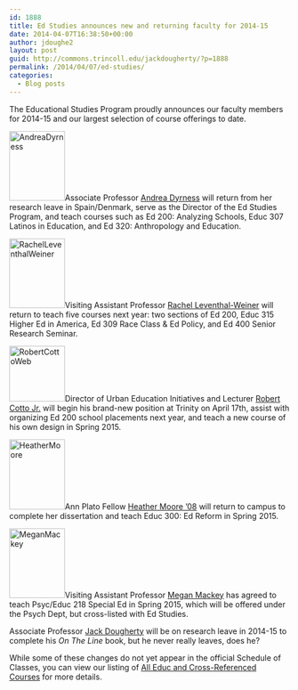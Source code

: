 ```yaml
---
id: 1888
title: Ed Studies announces new and returning faculty for 2014-15
date: 2014-04-07T16:38:50+00:00
author: jdoughe2
layout: post
guid: http://commons.trincoll.edu/jackdougherty/?p=1888
permalink: /2014/04/07/ed-studies/
categories:
  - Blog posts
---
```

The Educational Studies Program proudly announces our faculty members for 2014-15 and our largest selection of course offerings to date.

<img class="alignright size-full wp-image-1889" alt="AndreaDyrness" src="http://localhost/wordpress/wp-content/uploads/2014/04/AndreaDyrness.jpg" width="100" height="125" />Associate Professor <a href="http://internet2.trincoll.edu/facProfiles/Default.aspx?fid=1260707" target="_blank">Andrea Dyrness</a> will return from her research leave in Spain/Denmark, serve as the Director of the Ed Studies Program, and teach courses such as Ed 200: Analyzing Schools, Educ 307 Latinos in Education, and Ed 320: Anthropology and Education.

<img class="alignleft size-full wp-image-1890" alt="RachelLeventhalWeiner" src="http://localhost/wordpress/wp-content/uploads/2014/04/RachelLeventhalWeiner.jpg" width="100" height="125" />Visiting Assistant Professor <a href="http://internet2.trincoll.edu/facProfiles/Default.aspx?fid=1474233" target="_blank">Rachel Leventhal-Weiner</a> will return to teach five courses next year: two sections of Ed 200, Educ 315 Higher Ed in America, Ed 309 Race Class & Ed Policy, and Ed 400 Senior Research Seminar.

<img class="alignright size-full wp-image-1891" alt="RobertCottoWeb" src="http://localhost/wordpress/wp-content/uploads/2014/04/RobertCottoWeb.jpg" width="100" height="100" />Director of Urban Education Initiatives and Lecturer <a href="http://www.hartfordschools.org/index.php/boe#Robert" target="_blank">Robert Cotto Jr.</a> will begin his brand-new position at Trinity on April 17th, assist with organizing Ed 200 school placements next year, and teach a new course of his own design in Spring 2015.

<img class="alignleft size-full wp-image-1892" alt="HeatherMoore" src="http://localhost/wordpress/wp-content/uploads/2014/04/HeatherMoore.jpg" width="100" height="126" />Ann Plato Fellow <a href="http://commons.trincoll.edu/jackdougherty/2014/03/05/heather-moore/" target="_blank">Heather Moore &#8217;08</a> will return to campus to complete her dissertation and teach Educ 300: Ed Reform in Spring 2015.

<img class="size-full wp-image-1893 alignright" alt="MeganMackey" src="http://localhost/wordpress/wp-content/uploads/2014/04/MeganMackey.jpg" width="100" height="125" />Visiting Assistant Professor <a href="http://internet2.trincoll.edu/facProfiles/Default.aspx?fid=1480017" target="_blank">Megan Mackey</a> has agreed to teach Psyc/Educ 218 Special Ed in Spring 2015, which will be offered under the Psych Dept, but cross-listed with Ed Studies.

Associate Professor <a href="http://internet2.trincoll.edu/facProfiles/Default.aspx?fid=1004266" target="_blank">Jack Dougherty</a> will be on research leave in 2014-15 to complete his _On The Line_ book, but he never really leaves, does he?

While some of these changes do not yet appear in the official Schedule of Classes, you can view our listing of <a href="http://bit.ly/AllEduc" target="_blank">All Educ and Cross-Referenced Courses</a> for more details.